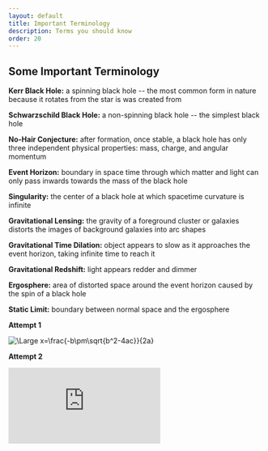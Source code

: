 ```yaml
---
layout: default
title: Important Terminology
description: Terms you should know
order: 20
---
```


## Some Important Terminology

**Kerr Black Hole:** a spinning black hole -- the most common form in nature because it rotates from the star is was created from

**Schwarzschild Black Hole:** a non-spinning black hole -- the simplest black hole

**No-Hair Conjecture:** after formation, once stable, a black hole has only three independent physical properties: mass, charge, and angular momentum

**Event Horizon:** boundary in space time through which matter and light can only pass inwards towards the mass of the black hole

**Singularity:** the center of a black hole at which spacetime curvature is infinite

**Gravitational Lensing:** the gravity of a foreground cluster or galaxies distorts the images of background galaxies into arc shapes

**Gravitational Time Dilation:** object appears to slow as it approaches the event horizon, taking infinite time to reach it

**Gravitational Redshift:** light appears redder and dimmer

**Ergosphere:** area of distorted space around the event horizon caused by the spin of a black hole

**Static Limit:** boundary between normal space and the ergosphere

**Attempt 1**

<img src="https://latex.codecogs.com/svg.latex?\Large&space;x=\frac{-b\pm\sqrt{b^2-4ac}}{2a}" title="\Large x=\frac{-b\pm\sqrt{b^2-4ac}}{2a}" />

**Attempt 2**

![\Large x=\frac{-b\pm\sqrt{b^2-4ac}}{2a}](https://latex.codecogs.com/svg.latex?x%3D%5Cfrac%7B-b%5Cpm%5Csqrt%7Bb%5E2-4ac%7D%7D%7B2a%7D)
